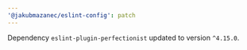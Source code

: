 ```yaml
---
'@jakubmazanec/eslint-config': patch
---
```

Dependency `eslint-plugin-perfectionist` updated to version `^4.15.0`.
